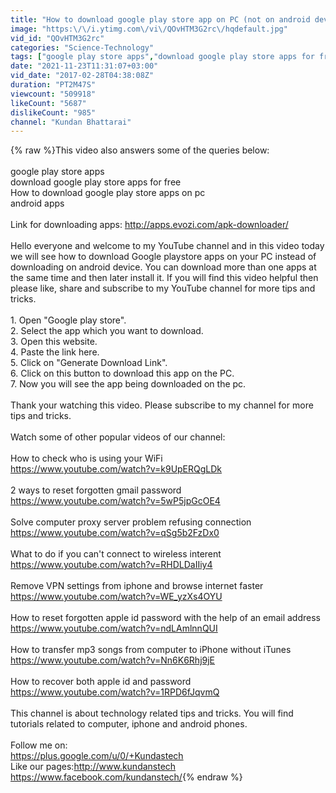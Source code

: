 ```yaml
---
title: "How to download google play store app on PC (not on android device)"
image: "https:\/\/i.ytimg.com\/vi\/QOvHTM3G2rc\/hqdefault.jpg"
vid_id: "QOvHTM3G2rc"
categories: "Science-Technology"
tags: ["google play store apps","download google play store apps for free","download google play store apps on pc"]
date: "2021-11-23T11:31:07+03:00"
vid_date: "2017-02-28T04:38:08Z"
duration: "PT2M47S"
viewcount: "509918"
likeCount: "5687"
dislikeCount: "985"
channel: "Kundan Bhattarai"
---
```

{% raw %}This video also answers some of the queries below:<br /><br />google play store apps<br />download google play store apps for free<br />How to download google play store apps on pc<br />android apps<br /><br />Link for downloading apps: <a rel="nofollow" target="blank" href="http://apps.evozi.com/apk-downloader/">http://apps.evozi.com/apk-downloader/</a><br /><br />Hello everyone and welcome to my YouTube channel and in this video today we will see how to download Google playstore apps on your PC instead of downloading on android device. You can download more than one apps at the same time and then later install it. If you will find this video helpful then please like, share and subscribe to my YouTube channel for more tips and tricks.<br /><br />1. Open &quot;Google play store&quot;.<br />2. Select the app which you want to download.<br />3. Open this website.<br />4. Paste the link here.<br />5. Click on &quot;Generate Download Link&quot;.<br />6. Click on this button to download this app on the PC.<br />7. Now you will see the app being downloaded on the pc.<br /><br />Thank your watching this video. Please subscribe to my channel for more tips and tricks.<br /><br />Watch some of other popular videos of our channel:<br /><br />How to check who is using your WiFi<br /><a rel="nofollow" target="blank" href="https://www.youtube.com/watch?v=k9UpERQgLDk">https://www.youtube.com/watch?v=k9UpERQgLDk</a><br /><br />2 ways to reset forgotten gmail password<br /><a rel="nofollow" target="blank" href="https://www.youtube.com/watch?v=5wP5jpGcOE4">https://www.youtube.com/watch?v=5wP5jpGcOE4</a><br /><br />Solve computer proxy server problem refusing connection<br /><a rel="nofollow" target="blank" href="https://www.youtube.com/watch?v=qSg5b2FzDx0">https://www.youtube.com/watch?v=qSg5b2FzDx0</a><br /><br />What to do if you can't connect to wireless interent<br /><a rel="nofollow" target="blank" href="https://www.youtube.com/watch?v=RHDLDaIIiy4">https://www.youtube.com/watch?v=RHDLDaIIiy4</a><br /><br />Remove VPN settings from iphone and browse internet faster<br /><a rel="nofollow" target="blank" href="https://www.youtube.com/watch?v=WE_yzXs4OYU">https://www.youtube.com/watch?v=WE_yzXs4OYU</a><br /><br />How to reset forgotten apple id password with the help of an email address<br /><a rel="nofollow" target="blank" href="https://www.youtube.com/watch?v=ndLAmlnnQUI">https://www.youtube.com/watch?v=ndLAmlnnQUI</a><br /><br />How to transfer mp3 songs from computer to iPhone without iTunes<br /><a rel="nofollow" target="blank" href="https://www.youtube.com/watch?v=Nn6K6Rhj9jE">https://www.youtube.com/watch?v=Nn6K6Rhj9jE</a><br /><br />How to recover both apple id and password<br /><a rel="nofollow" target="blank" href="https://www.youtube.com/watch?v=1RPD6fJqvmQ">https://www.youtube.com/watch?v=1RPD6fJqvmQ</a><br /><br />This channel is about technology related tips and tricks. You will find tutorials related to computer, iphone and android phones.<br /><br />Follow me on:<br /><a rel="nofollow" target="blank" href="https://plus.google.com/u/0/+Kundastech">https://plus.google.com/u/0/+Kundastech</a><br />Like our pages:<a rel="nofollow" target="blank" href="http://www.kundanstech">http://www.kundanstech</a><br /><a rel="nofollow" target="blank" href="https://www.facebook.com/kundanstech/">https://www.facebook.com/kundanstech/</a>{% endraw %}
